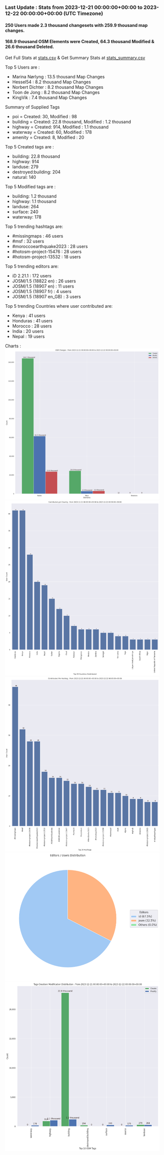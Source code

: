 ### Last Update : Stats from 2023-12-21 00:00:00+00:00 to 2023-12-22 00:00:00+00:00 (UTC Timezone)

#### 250 Users made 2.3 thousand changesets with 259.9 thousand map changes.
#### 168.9 thousand OSM Elements were Created, 64.3 thousand Modified & 26.6 thousand Deleted.
Get Full Stats at [stats.csv](/stats/hotosm/Daily/stats.csv)
 & Get Summary Stats at [stats_summary.csv](/stats/hotosm/Daily/stats_summary.csv)

Top 5 Users are : 
- Marina Nørlyng : 13.5 thousand Map Changes
- Hessel54 : 8.2 thousand Map Changes
- Norbert Dichter : 8.2 thousand Map Changes
- Toon de Jong : 8.2 thousand Map Changes
- KingVik : 7.4 thousand Map Changes

Summary of Supplied Tags
- poi = Created: 30, Modified : 98
- building = Created: 22.8 thousand, Modified : 1.2 thousand
- highway = Created: 914, Modified : 1.1 thousand
- waterway = Created: 60, Modified : 178
- amenity = Created: 8, Modified : 20


Top 5 Created tags are :
- building: 22.8 thousand
- highway: 914
- landuse: 279
- destroyed:building: 204
- natural: 140


Top 5 Modified tags are :
- building: 1.2 thousand
- highway: 1.1 thousand
- landuse: 264
- surface: 240
- waterway: 178


Top 5 trending hashtags are:
- #missingmaps : 46 users
- #msf : 32 users
- #moroccoearthquake2023 : 28 users
- #hotosm-project-15476 : 28 users
- #hotosm-project-13532 : 18 users


Top 5 trending editors are:
- iD 2.21.1 : 172 users
- JOSM/1.5 (18822 en) : 26 users
- JOSM/1.5 (18907 en) : 11 users
- JOSM/1.5 (18907 fr) : 4 users
- JOSM/1.5 (18907 en_GB) : 3 users


Top 5 trending Countries where user contributed are:
- Kenya : 41 users
- Honduras : 41 users
- Morocco : 28 users
- India : 20 users
- Nepal : 19 users


 Charts : 
![Alt text](./stats_osm_changes.png) 
![Alt text](./stats_users_per_country.png) 
![Alt text](./stats_users_per_hashtag.png) 
![Alt text](./stats_editors_pie_chart.png) 
![Alt text](./stats_tags.png) 
